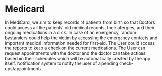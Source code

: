 # Medicard
In MediCard, we aim to keep records of patients from birth so that Doctors could access all the patients' old medical records, their allergies, and their ongoing medications in a click. In case of an emergency, random bystanders could help the victim by accessing the emergency contacts and important medical information needed for first-aid. The User could access the reports to keep a check on the current medications. The User can request appointments with the doctor and the doctor can take actions based on their schedules which will be automatically created by the app itself. Notification system to notify the user of a pending check-ups/appointments..
